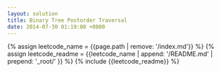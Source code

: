```yaml
---
layout: solution
title: Binary Tree Postorder Traversal
date: 2014-07-30 01:19:00 +0800
---
```

{% assign leetcode_name = {{page.path | remove: '/index.md'}}  %}
{% assign leetcode_readme = {{leetcode_name | append: '/README.md' | prepend: '_root/' }}  %}
{% include {{leetcode_readme}} %}
